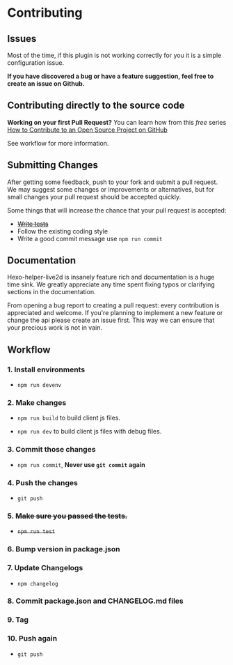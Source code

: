 # Contributing

## Issues

Most of the time, if this plugin is not working correctly for you it is a simple configuration issue.

**If you have discovered a bug or have a feature suggestion, feel free to create an issue on Github.**

## Contributing directly to the source code

**Working on your first Pull Request?** You can learn how from this *free* series [How to Contribute to an Open Source Project on GitHub](https://egghead.io/series/how-to-contribute-to-an-open-source-project-on-github) 

See workflow for more information.

## Submitting Changes

After getting some feedback, push to your fork and submit a pull request. We
may suggest some changes or improvements or alternatives, but for small changes
your pull request should be accepted quickly.

Some things that will increase the chance that your pull request is accepted:

* ~~[Write tests](./test/README.md)~~
* Follow the existing coding style
* Write a good commit message use `npm run commit`

## Documentation

Hexo-helper-live2d is insanely feature rich and documentation is a huge time sink. We
greatly appreciate any time spent fixing typos or clarifying sections in the
documentation.

From opening a bug report to creating a pull request: every contribution is
appreciated and welcome. If you're planning to implement a new feature or change
the api please create an issue first. This way we can ensure that your precious
work is not in vain.

## Workflow

### 1. Install environments

- `npm run devenv`

### 2. Make changes

- `npm run build` to build client js files.

- `npm run dev` to build client js files with debug files.

### 3. Commit those changes

- `npm run commit`, **Never use `git commit` again**

### 4. Push the changes

- `git push`

### 5. ~~Make sure you passed the tests.~~

- ~~`npm run test`~~

### 6. Bump version in package.json

### 7. Update Changelogs

- `npm changelog`

### 8. Commit package.json and CHANGELOG.md files

### 9. Tag

### 10. Push again

- `git push`

